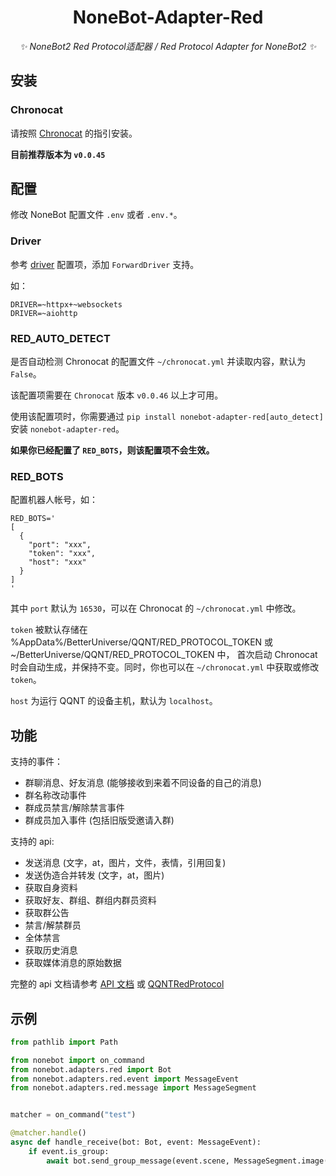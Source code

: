 <div align="center">

# NoneBot-Adapter-Red

_✨ NoneBot2 Red Protocol适配器 / Red Protocol Adapter for NoneBot2 ✨_

</div>

## 安装

### Chronocat

请按照 [Chronocat](https://chronocat.vercel.app) 的指引安装。

**目前推荐版本为 `v0.0.45`**

## 配置

修改 NoneBot 配置文件 `.env` 或者 `.env.*`。

### Driver

参考 [driver](https://nonebot.dev/docs/appendices/config#driver) 配置项，添加 `ForwardDriver` 支持。

如：

```dotenv
DRIVER=~httpx+~websockets
DRIVER=~aiohttp
```

### RED_AUTO_DETECT

是否自动检测 Chronocat 的配置文件 `~/chronocat.yml` 并读取内容，默认为 `False`。

该配置项需要在 `Chronocat` 版本 `v0.0.46` 以上才可用。

使用该配置项时，你需要通过 `pip install nonebot-adapter-red[auto_detect]` 安装 `nonebot-adapter-red`。

**如果你已经配置了 `RED_BOTS`，则该配置项不会生效。**

### RED_BOTS

配置机器人帐号，如：

```dotenv
RED_BOTS='
[
  {
    "port": "xxx",
    "token": "xxx",
    "host": "xxx"
  }
]
'
```

其中 `port` 默认为 `16530`，可以在 Chronocat 的 `~/chronocat.yml` 中修改。

`token` 被默认存储在 %AppData%/BetterUniverse/QQNT/RED_PROTOCOL_TOKEN 或 ~/BetterUniverse/QQNT/RED_PROTOCOL_TOKEN 中，
首次启动 Chronocat 时会自动生成，并保持不变。同时，你也可以在 `~/chronocat.yml` 中获取或修改 `token`。

`host` 为运行 QQNT 的设备主机，默认为 `localhost`。


## 功能

支持的事件：
- 群聊消息、好友消息 (能够接收到来着不同设备的自己的消息)
- 群名称改动事件
- 群成员禁言/解除禁言事件
- 群成员加入事件 (包括旧版受邀请入群)

支持的 api:
- 发送消息 (文字，at，图片，文件，表情，引用回复)
- 发送伪造合并转发 (文字，at，图片)
- 获取自身资料
- 获取好友、群组、群组内群员资料
- 获取群公告
- 禁言/解禁群员
- 全体禁言
- 获取历史消息
- 获取媒体消息的原始数据

完整的 api 文档请参考 [API 文档](api.md) 或 [QQNTRedProtocol](https://chrononeko.github.io/QQNTRedProtocol/http/)

## 示例

```python
from pathlib import Path

from nonebot import on_command
from nonebot.adapters.red import Bot
from nonebot.adapters.red.event import MessageEvent
from nonebot.adapters.red.message import MessageSegment


matcher = on_command("test")

@matcher.handle()
async def handle_receive(bot: Bot, event: MessageEvent):
    if event.is_group:
        await bot.send_group_message(event.scene, MessageSegment.image(Path("path/to/img.jpg")))
```
